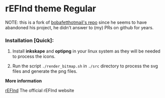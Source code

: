 # rEFInd theme Regular

NOTE: this is a fork of [bobafetthotmail's repo](https://github.com/bobafetthotmail/refind-theme-regular) since he seems to have abandoned his project, he didn't answer to (my) PRs on github for years.

### Installation [Quick]:

1. Install **inkskape** and **optipng** in your linux system as they will be needed to process the icons.

2. Run the script `./render_bitmap.sh` in `./src` directory to process the svg files and generate the png files.

**More information**

[rEFInd](http://www.rodsbooks.com/refind/) The official rEFInd website
